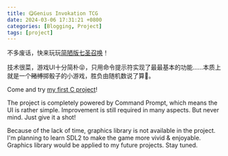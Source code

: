 ```yaml
---
title: 😋Genius Invokation TCG
date: 2024-03-06 17:31:21 +0800
categories: [Blogging, Project]
tags: [project]
---
```


不多废话，快来玩玩[简陋版七圣召唤](https://github.com/ChanHsing1972/Genius-Invokation-TCG)！

技术很菜，游戏UI十分简朴😝，只用命令提示符实现了最最基本的功能……本质上就是一个~~赌博~~掷骰子的小游戏，胜负由随机数说了算🤣。

Come and try [my first C project](https://github.com/ChanHsing1972/Genius-Invokation-TCG)! 

The project is completely powered by Command Prompt, which means the UI is rather simple. Improvement is still required in many aspects. But never mind. Just give it a shot!

Because of the lack of time, graphics library is not available in the project. I'm planning to learn SDL2 to make the game more vivid & enjoyable. Graphics library would be applied to my future projects. Stay tuned.
